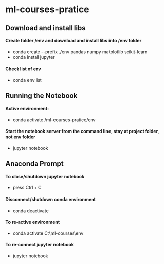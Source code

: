 # ml-courses-pratice
<h2>Download and install libs</h2>

<h4>Create folder /env and download and install libs into /env folder</h4>
<ul><li>conda create --prefix ./env pandas numpy matplotlib scikit-learn</li>
<li>conda install jupyter</li></ul>

<h4>Check list of env </h4>
<ul><li>conda env list</li></ul>

<h2>Running the Notebook</h2>
<h4>Active environment:</h4>
<ul><li>conda activate /ml-courses-pratice/env</li></ul>

<h4>Start the notebook server from the command line, stay at project folder, not env folder</h4>
<ul><li>jupyter notebook</li></ul>

<h2>Anaconda Prompt</h2>
<h4>To close/shutdown jupyter notebook</h4>
<ul><li>press Ctrl + C</li></ul>

<h4>Disconnect/shutdown conda environment</h4>
<ul><li>conda deactivate</li></ul>

<h4>To re-active environment</h4>
<ul><li>conda activate C:\ml-courses\env</li></ul>

<h4>To re-connect jupyter notebook</h4>
<ul><li>jupyter notebook</li></ul>
